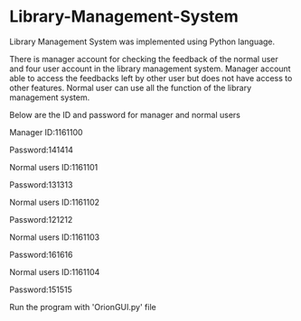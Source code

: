 # Library-Management-System

Library Management System was implemented using Python language. 

There is manager account for checking the feedback of the normal user and four user account in the library management system.
Manager account able to access the feedbacks left by other user but does not have access to other features.
Normal user can use all the function of the library management system.

Below are the ID and password for manager and normal users 

Manager ID:1161100

Password:141414


Normal users ID:1161101

Password:131313


Normal users ID:1161102

Password:121212


Normal users ID:1161103

Password:161616


Normal users ID:1161104

Password:151515


Run the program with 'OrionGUI.py' file
